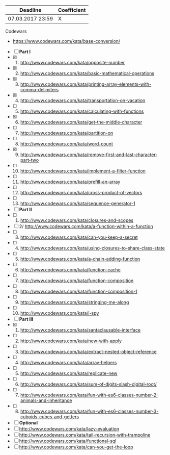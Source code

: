 Deadline         |  Coefficient
-----------------|----------------
07.03.2017 23:59  | X

Codewars 
  - https://www.codewars.com/kata/base-conversion/
  
- [ ] **Part I**
- [x] 1. http://www.codewars.com/kata/opposite-number
- [x] 2. http://www.codewars.com/kata/basic-mathematical-operations
- [x] 3. http://www.codewars.com/kata/printing-array-elements-with-comma-delimiters
- [x] 4. http://www.codewars.com/kata/transportation-on-vacation
- [ ] 5. http://www.codewars.com/kata/calculating-with-functions
- [x] 6. http://www.codewars.com/kata/get-the-middle-character
- [ ] 7. http://www.codewars.com/kata/partition-on
- [ ] 8. http://www.codewars.com/kata/word-count
- [x] 9. http://www.codewars.com/kata/remove-first-and-last-character-part-two
- [ ] 10. http://www.codewars.com/kata/implement-a-filter-function
- [ ] 11. http://www.codewars.com/kata/prefill-an-array
- [ ] 12. http://www.codewars.com/kata/cross-product-of-vectors
- [ ] 13. http://www.codewars.com/kata/sequence-generator-1
- [ ] **Part II**
- [ ] 1. http://www.codewars.com/kata/closures-and-scopes
- [ ] 2/ http://www.codewars.com/kata/a-function-within-a-function
- [ ] 3. http://www.codewars.com/kata/can-you-keep-a-secret
- [ ] 4. http://www.codewars.com/kata/using-closures-to-share-class-state
- [ ] 5. http://www.codewars.com/kata/a-chain-adding-function
- [ ] 6. http://www.codewars.com/kata/function-cache
- [ ] 7. http://www.codewars.com/kata/function-composition
- [ ] 8. http://www.codewars.com/kata/function-composition-1
- [ ] 9. http://www.codewars.com/kata/stringing-me-along
- [ ] 10. http://www.codewars.com/kata/i-spy
- [ ] **Part III**
- [x] 1. http://www.codewars.com/kata/santaclausable-interface
- [ ] 2. http://www.codewars.com/kata/new-with-apply
- [ ] 3. http://www.codewars.com/kata/extract-nested-object-reference
- [ ] 4. http://www.codewars.com/kata/array-helpers
- [ ] 5. http://www.codewars.com/kata/replicate-new
- [ ] 6. http://www.codewars.com/kata/sum-of-digits-slash-digital-root/
- [ ] 7. http://www.codewars.com/kata/fun-with-es6-classes-number-2-animals-and-inheritance
- [ ] 8. http://www.codewars.com/kata/fun-with-es6-classes-number-3-cuboids-cubes-and-getters
- [ ] **Optional**
- [ ] http://www.codewars.com/kata/lazy-evaluation
- [ ] http://www.codewars.com/kata/tail-recursion-with-trampoline
- [ ] http://www.codewars.com/kata/functional-sql
- [ ] http://www.codewars.com/kata/can-you-get-the-loop
